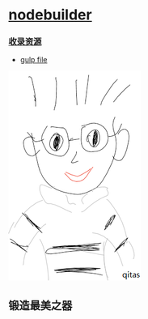 ﻿# [nodebuilder](https://github.com/Qitas/nodebuilder) 


### [收录资源](https://github.com/Qitas/nodebuilder) 

* [gulp file](gulp/) 


[![sites](qitas/qitas.png)](http://www.qitas.cn)
## 锻造最美之器